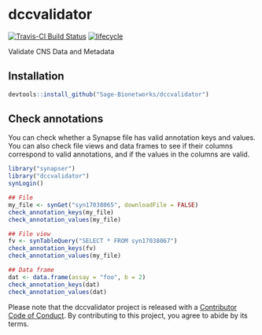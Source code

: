 <!-- README.md is generated from README.Rmd. Please edit that file -->

dccvalidator
============

[![Travis-CI Build
Status](https://travis-ci.org/Sage-Bionetworks/dccvalidator.svg?branch=master)](https://travis-ci.org/Sage-Bionetworks/dccvalidator)
[![lifecycle](https://img.shields.io/badge/lifecycle-experimental-orange.svg)](https://www.tidyverse.org/lifecycle/#experimental)

Validate CNS Data and Metadata

Installation
------------

``` r
devtools::install_github("Sage-Bionetworks/dccvalidator")
```

Check annotations
-----------------

You can check whether a Synapse file has valid annotation keys and
values. You can also check file views and data frames to see if their
columns correspond to valid annotations, and if the values in the
columns are valid.

``` r
library("synapser")
library("dccvalidator")
synLogin()

## File
my_file <- synGet("syn17038065", downloadFile = FALSE)
check_annotation_keys(my_file)
check_annotation_values(my_file)

## File view
fv <- synTableQuery("SELECT * FROM syn17038067")
check_annotation_keys(fv)
check_annotation_values(my_file)

## Data frame
dat <- data.frame(assay = "foo", b = 2)
check_annotation_keys(dat)
check_annotation_values(dat)
```

Please note that the dccvalidator project is released with a
[Contributor Code of Conduct](.github/CODE_OF_CONDUCT.md). By
contributing to this project, you agree to abide by its terms.
